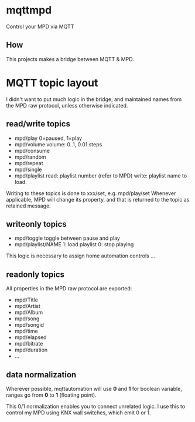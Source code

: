 # mqttmpd

Control your MPD via MQTT

## How

This projects makes a bridge between MQTT & MPD.

# MQTT topic layout

I didn't want to put much logic in the bridge, and maintained names
from the MPD raw protocol, unless otherwise indicated.

## read/write topics

* mpd/play		0=paused, 1=play
* mpd/volume		volume: 0..1, 0.01 steps
* mpd/consume
* mpd/random
* mpd/repeat
* mpd/single
* mpd/playlist		read: playlist number (refer to MPD)
			write: playlist name to load.

Writing to these topics is done to xxx/set, e.g. mpd/play/set
Whenever applicable, MPD will change its property, and that
is returned to the topic as retained message.

## writeonly topics

* mpd/toggle            toggle between pause and play
* mpd/playlist/NAME	1: load playlist
			0: stop playing

This logic is necessary to assign home automation controls ...

## readonly topics

All properties in the MPD raw protocol are exported:

* mpd/Title
* mpd/Artist
* mpd/Album
* mpd/song
* mpd/songid
* mpd/time
* mpd/elapsed
* mpd/bitrate
* mpd/duration
* ...

## data normalization

Wherever possible, mqttautomation will use **0** and **1** for boolean variable,
ranges go from **0** to **1** (floating point).

This 0/1 normalization enables you to connect unrelated logic.
I use this to control my MPD using KNX wall switches, which emit 0 or 1.

